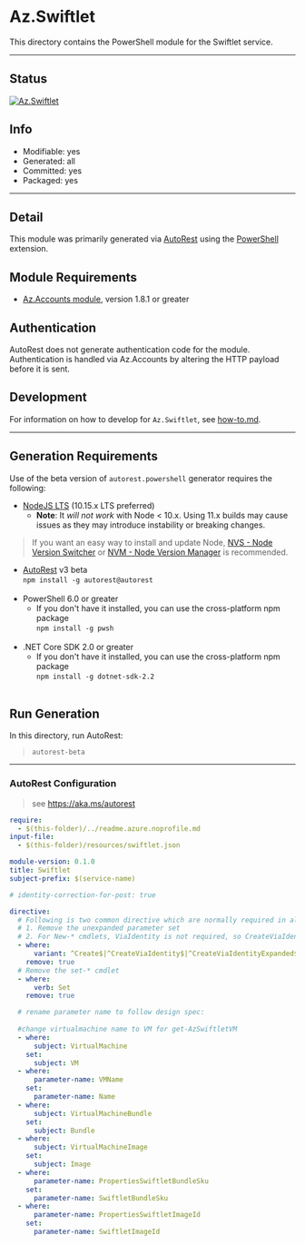 <!-- region Generated -->
# Az.Swiftlet
This directory contains the PowerShell module for the Swiftlet service.

---
## Status
[![Az.Swiftlet](https://img.shields.io/powershellgallery/v/Az.Swiftlet.svg?style=flat-square&label=Az.Swiftlet "Az.Swiftlet")](https://www.powershellgallery.com/packages/Az.Swiftlet/)

## Info
- Modifiable: yes
- Generated: all
- Committed: yes
- Packaged: yes

---
## Detail
This module was primarily generated via [AutoRest](https://github.com/Azure/autorest) using the [PowerShell](https://github.com/Azure/autorest.powershell) extension.

## Module Requirements
- [Az.Accounts module](https://www.powershellgallery.com/packages/Az.Accounts/), version 1.8.1 or greater

## Authentication
AutoRest does not generate authentication code for the module. Authentication is handled via Az.Accounts by altering the HTTP payload before it is sent.

## Development
For information on how to develop for `Az.Swiftlet`, see [how-to.md](how-to.md).
<!-- endregion -->

---
## Generation Requirements
Use of the beta version of `autorest.powershell` generator requires the following:
- [NodeJS LTS](https://nodejs.org) (10.15.x LTS preferred)
  - **Note**: It *will not work* with Node < 10.x. Using 11.x builds may cause issues as they may introduce instability or breaking changes.
> If you want an easy way to install and update Node, [NVS - Node Version Switcher](../nodejs/installing-via-nvs.md) or [NVM - Node Version Manager](../nodejs/installing-via-nvm.md) is recommended.
- [AutoRest](https://aka.ms/autorest) v3 beta <br>`npm install -g autorest@autorest`<br>&nbsp;
- PowerShell 6.0 or greater
  - If you don't have it installed, you can use the cross-platform npm package <br>`npm install -g pwsh`<br>&nbsp;
- .NET Core SDK 2.0 or greater
  - If you don't have it installed, you can use the cross-platform npm package <br>`npm install -g dotnet-sdk-2.2`<br>&nbsp;

## Run Generation
In this directory, run AutoRest:
> `autorest-beta`

---
### AutoRest Configuration
> see https://aka.ms/autorest

``` yaml
require:
  - $(this-folder)/../readme.azure.noprofile.md
input-file:
  - $(this-folder)/resources/swiftlet.json

module-version: 0.1.0
title: Swiftlet
subject-prefix: $(service-name)

# identity-correction-for-post: true

directive:
  # Following is two common directive which are normally required in all the RPs
  # 1. Remove the unexpanded parameter set
  # 2. For New-* cmdlets, ViaIdentity is not required, so CreateViaIdentityExpanded is removed as well
  - where:
      variant: ^Create$|^CreateViaIdentity$|^CreateViaIdentityExpanded$|^Update$|^UpdateViaIdentity$
    remove: true
  # Remove the set-* cmdlet
  - where:
      verb: Set
    remove: true

  # rename parameter name to follow design spec:
  
  #change virtualmachine name to VM for get-AzSwiftletVM
  - where:
      subject: VirtualMachine
    set:
      subject: VM
  - where:
      parameter-name: VMName
    set:
      parameter-name: Name
  - where:
      subject: VirtualMachineBundle
    set:
      subject: Bundle
  - where:
      subject: VirtualMachineImage
    set:
      subject: Image
  - where:
      parameter-name: PropertiesSwiftletBundleSku
    set:
      parameter-name: SwiftletBundleSku
  - where:
      parameter-name: PropertiesSwiftletImageId
    set:
      parameter-name: SwiftletImageId

 ```
